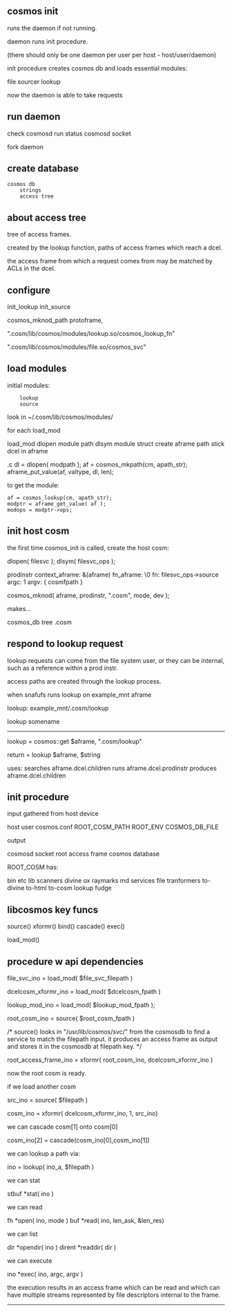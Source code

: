 

cosmos init
-----------

runs the daemon if not running.

daemon runs init procedure.

(there should only be one daemon per user per host - host/user/daemon)

init procedure creates cosmos db and loads essential modules:

  file sourcer
  lookup

now the daemon is able to take requests



run daemon
----------

check
  cosmosd run status
  cosmosd socket

fork daemon


create database
---------------

    cosmos db
        strings
        access tree


about access tree
-----------------

tree of access frames.

created by the lookup function, paths of access frames which reach a dcel.

the access frame from which a request comes from may be matched by ACLs in the dcel.



configure
---------

init_lookup
init_source


cosmos_mknod_path protoframe,

  ".cosm/lib/cosmos/modules/lookup.so/cosmos_lookup_fn"

  ".cosm/lib/cosmos/modules/file.so/cosmos_svc"








load modules
------------

initial modules:

        lookup
        source


look in ~/.cosm/lib/cosmos/modules/



for each
        load_mod


load_mod
        dlopen module path
        dlsym module struct
        create aframe path
        stick dcel in aframe

  .c
        dl = dlopen( modpath );
        af = cosmos_mkpath(cm, apath_str);
        aframe_put_value(af, valtype, dl, len);



to get the module:

    af = cosmos_lookup(cm, apath_str);
    modptr = aframe_get_value( af );
    modops = modptr->ops;



init host cosm
--------------

the first time cosmos_init is called, create the host cosm:

  dlopen( filesvc );
  dlsym( filesvc_ops );

  prodinstr
    context_aframe: &(aframe)
    fn_aframe: \0
    fn: filesvc_ops->source
    argc: 1
    argv: { cosmfpath }

  cosmos_mknod( aframe, prodinstr, ".cosm", mode, dev );


makes...

  cosmos_db
    tree
      .cosm







respond to lookup request
-------------------------

lookup requests can come from the file system user, or they can be internal, such as a reference within a prod instr.

access paths are created through the lookup process.


when snafufs runs lookup on example_mnt aframe

  lookup: example_mnt/.cosm/lookup

  lookup somename

---

lookup =
cosmos::get $aframe, ".cosm/lookup"

return =
lookup $aframe, $string

uses:
searches aframe.dcel.children
runs aframe.dcel.prodinstr
produces aframe.dcel.children




init procedure
--------------

input gathered from host device

  host
  user
  cosmos.conf
    ROOT_COSM_PATH
    ROOT_ENV
    COSMOS_DB_FILE


output

  cosmosd socket
  root access frame
  cosmos database


ROOT_COSM has:

  bin
  etc
  lib
    scanners
      divine
      ox
      raymarks
      md
    services
      file
    tranformers
      to-divine
      to-html
      to-cosm
    lookup
      fudge


libcosmos key funcs
-------------------

  source()
  xformr()
  bind()
  cascade()
  exec()

  load_mod()


procedure w api dependencies
----------------------------

  file_svc_ino =
    load_mod( $file_svc_filepath )

  dcelcosm_xformr_ino =
    load_mod( $dcelcosm_fpath )

  lookup_mod_ino = 
    load_mod( $lookup_mod_fpath );

  root_cosm_ino =
    source( $root_cosm_fpath )

  /* source() looks in
    "/usr/lib/cosmos/svc/" 
    from the cosmosdb
    to find a service to match
    the filepath input.
    it produces an access frame
    as output and stores it in
    the cosmosdb at filepath key. */


  root_access_frame_ino = 
    xformr( root_cosm_ino, dcelcosm_xformr_ino )


now the root cosm is ready.

if we load another cosm

  src_ino = source( $filepath )

  cosm_ino = xformr( dcelcosm_xformr_ino, 1, src_ino)

we can cascade cosm[1] onto cosm[0]

  cosm_ino[2] =
    cascade(cosm_ino[0],cosm_ino[1])


we can lookup a path via:

  ino = lookup( ino_a, $filepath )


we can stat

  stbuf *stat( ino )


we can read

  fh *open( ino, mode )
  buf *read( ino, len_ask, &len_res)
  

we can list

  dir *opendir( ino )
  dirent *readdir( dir )


we can execute

  ino *exec( ino, argc, argv )

the execution results in an access frame which can be read and which can have multiple streams represented by file descriptors internal to the frame.



--------

  
